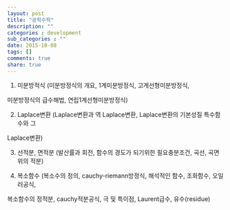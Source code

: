 ```yaml
---
layout: post
title: "공학수학"
description: ""
categories : development
sub_categories : ""
date: 2015-10-08
tags: []
comments: true
share: true
---
```


1) 미분방적식 (미분방정식의 개요, 1계미분방정식, 고계선형미분방정식,

미분방정식의 급수해법, 연립1계선형미분방정식)

  

2) Laplace변환 (Laplace변환과 역 Laplace변환, Laplace변환의 기본성질 특수함수와 그

Laplace변환)

  

3) 선적분, 면적분 (발산률과 회전, 함수의 경도가 되기위한 필요충분조건, 곡선, 곡면위의 적분)

  

4) 복소함수 (복소수의 정의, cauchy-riemann방정식, 해석적인 함수, 조화함수, 오일러공식,

복소함수의 정적분, cauchy적분공식, 극 및 특이점, Laurent급수, 유수(residue)

